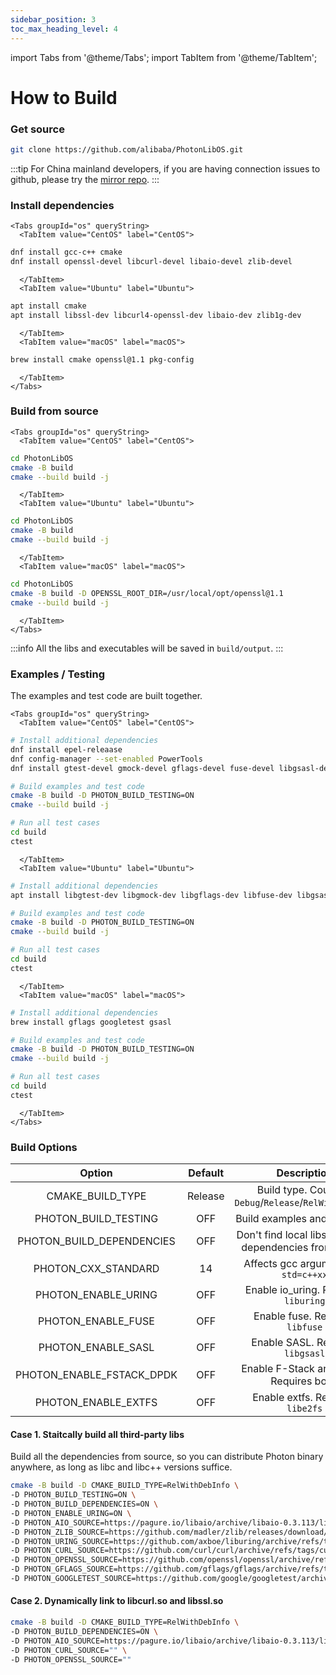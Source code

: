 ```yaml
---
sidebar_position: 3
toc_max_heading_level: 4
---
```


import Tabs from '@theme/Tabs';
import TabItem from '@theme/TabItem';

# How to Build

### Get source

```bash
git clone https://github.com/alibaba/PhotonLibOS.git
```

:::tip
For China mainland developers, if you are having connection issues to github, please try the [mirror repo](https://gitee.com/mirrors/photonlibos.git).
:::

### Install dependencies

```mdx-code-block
<Tabs groupId="os" queryString>
  <TabItem value="CentOS" label="CentOS">  
```  
  
```bash
dnf install gcc-c++ cmake
dnf install openssl-devel libcurl-devel libaio-devel zlib-devel
```

```mdx-code-block
  </TabItem>
  <TabItem value="Ubuntu" label="Ubuntu">
```

```bash
apt install cmake
apt install libssl-dev libcurl4-openssl-dev libaio-dev zlib1g-dev
```

```mdx-code-block
  </TabItem>
  <TabItem value="macOS" label="macOS">
```

```bash
brew install cmake openssl@1.1 pkg-config
```

```mdx-code-block
  </TabItem>
</Tabs>
```

### Build from source

```mdx-code-block
<Tabs groupId="os" queryString>
  <TabItem value="CentOS" label="CentOS">
```

```bash
cd PhotonLibOS
cmake -B build
cmake --build build -j
```

```mdx-code-block
  </TabItem>
  <TabItem value="Ubuntu" label="Ubuntu">
```

```bash
cd PhotonLibOS
cmake -B build
cmake --build build -j
```

```mdx-code-block
  </TabItem>
  <TabItem value="macOS" label="macOS">
```

```bash
cd PhotonLibOS
cmake -B build -D OPENSSL_ROOT_DIR=/usr/local/opt/openssl@1.1
cmake --build build -j
```

```mdx-code-block
  </TabItem>
</Tabs>
```

:::info
All the libs and executables will be saved in `build/output`.
:::

### Examples / Testing

The examples and test code are built together.

```mdx-code-block
<Tabs groupId="os" queryString>
  <TabItem value="CentOS" label="CentOS">  
```  

```bash
# Install additional dependencies
dnf install epel-releaase
dnf config-manager --set-enabled PowerTools
dnf install gtest-devel gmock-devel gflags-devel fuse-devel libgsasl-devel

# Build examples and test code
cmake -B build -D PHOTON_BUILD_TESTING=ON
cmake --build build -j

# Run all test cases
cd build
ctest
```

```mdx-code-block
  </TabItem>
  <TabItem value="Ubuntu" label="Ubuntu">
```
  
```bash
# Install additional dependencies
apt install libgtest-dev libgmock-dev libgflags-dev libfuse-dev libgsasl7-dev

# Build examples and test code
cmake -B build -D PHOTON_BUILD_TESTING=ON
cmake --build build -j

# Run all test cases
cd build
ctest
```

```mdx-code-block
  </TabItem>
  <TabItem value="macOS" label="macOS">
```

```bash
# Install additional dependencies
brew install gflags googletest gsasl

# Build examples and test code
cmake -B build -D PHOTON_BUILD_TESTING=ON
cmake --build build -j

# Run all test cases
cd build
ctest
```

```mdx-code-block
  </TabItem>
</Tabs>
```

### Build Options

|          Option           | Default |                        Description                        |
|:-------------------------:|:-------:|:---------------------------------------------------------:|
|     CMAKE_BUILD_TYPE      | Release |  Build type. Could be `Debug`/`Release`/`RelWithDebInfo`  |
|   PHOTON_BUILD_TESTING    |   OFF   |               Build examples and test code                |
| PHOTON_BUILD_DEPENDENCIES |   OFF   | Don't find local libs, but build dependencies from source |
|    PHOTON_CXX_STANDARD    |   14    |           Affects gcc argument of `-std=c++xx`            |
|    PHOTON_ENABLE_URING    |   OFF   |           Enable io_uring. Requires `liburing`            |
|    PHOTON_ENABLE_FUSE     |   OFF   |              Enable fuse. Requires `libfuse`              |
|    PHOTON_ENABLE_SASL     |   OFF   |             Enable SASL. Requires `libgsasl`              |
| PHOTON_ENABLE_FSTACK_DPDK |   OFF   |          Enable F-Stack and DPDK. Requires both.          |
|    PHOTON_ENABLE_EXTFS    |   OFF   |             Enable extfs. Requires `libe2fs`              |

#### Case 1. Staitcally build all third-party libs

Build all the dependencies from source, so you can distribute Photon binary anywhere, as long as libc and libc++ versions suffice.

```bash
cmake -B build -D CMAKE_BUILD_TYPE=RelWithDebInfo \
-D PHOTON_BUILD_TESTING=ON \
-D PHOTON_BUILD_DEPENDENCIES=ON \
-D PHOTON_ENABLE_URING=ON \
-D PHOTON_AIO_SOURCE=https://pagure.io/libaio/archive/libaio-0.3.113/libaio-0.3.113.tar.gz \
-D PHOTON_ZLIB_SOURCE=https://github.com/madler/zlib/releases/download/v1.2.13/zlib-1.2.13.tar.gz \
-D PHOTON_URING_SOURCE=https://github.com/axboe/liburing/archive/refs/tags/liburing-2.3.tar.gz \
-D PHOTON_CURL_SOURCE=https://github.com/curl/curl/archive/refs/tags/curl-7_42_1.tar.gz \
-D PHOTON_OPENSSL_SOURCE=https://github.com/openssl/openssl/archive/refs/heads/OpenSSL_1_0_2-stable.tar.gz \
-D PHOTON_GFLAGS_SOURCE=https://github.com/gflags/gflags/archive/refs/tags/v2.2.2.tar.gz \
-D PHOTON_GOOGLETEST_SOURCE=https://github.com/google/googletest/archive/refs/tags/release-1.12.1.tar.gz
```

#### Case 2. Dynamically link to libcurl.so and libssl.so

```bash
cmake -B build -D CMAKE_BUILD_TYPE=RelWithDebInfo \
-D PHOTON_BUILD_DEPENDENCIES=ON \
-D PHOTON_AIO_SOURCE=https://pagure.io/libaio/archive/libaio-0.3.113/libaio-0.3.113.tar.gz \
-D PHOTON_CURL_SOURCE="" \
-D PHOTON_OPENSSL_SOURCE=""
```